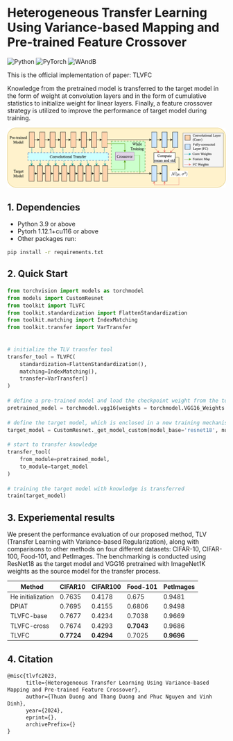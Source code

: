 # Heterogeneous Transfer Learning Using Variance-based Mapping and Pre-trained Feature Crossover

![Python](https://img.shields.io/badge/python-3670A0?style=for-the-badge&logo=python&logoColor=ffdd54)
![PyTorch](https://img.shields.io/badge/PyTorch-%23EE4C2C.svg?style=for-the-badge&logo=PyTorch&logoColor=white)
![WAndB](https://raw.githubusercontent.com/wandb/assets/main/wandb-github-badge-28-gray.svg)

This is the official implementation of paper: TLVFC

Knowledge from the pretrained model is transferred to the target model in the form of weight at convolution layers and in the form of
cumulative statistics to initialize weight for linear layers. Finally, a feature crossover strategy is utilized to improve the performance of target model during training.

![TLV-method](./figures/fig_pipeline.png)

## 1. Dependencies
- Python 3.9 or above
- Pytorh 1.12.1+cu116 or above
- Other packages run:
```bash
pip install -r requirements.txt
```
## 2. Quick Start
```python
from torchvision import models as torchmodel
from models import CustomResnet
from toolkit import TLVFC
from toolkit.standardization import FlattenStandardization
from toolkit.matching import IndexMatching
from toolkit.transfer import VarTransfer


# initialize the TLV transfer tool
transfer_tool = TLVFC(
    standardization=FlattenStandardization(),
    matching=IndexMatching(),
    transfer=VarTransfer()
)  

# define a pre-trained model and load the checkpoint weight from the torchvision hub
pretrained_model = torchmodel.vgg16(weights = torchmodel.VGG16_Weights.IMAGENET1K_V1)

# define the target model, which is enclosed in a new training mechanism.
target_model = CustomResnet._get_model_custom(model_base='resnet18', num_classes=100)

# start to transfer knowledge
transfer_tool(
    from_module=pretrained_model,
    to_module=target_model
)

# training the target model with knowledge is transferred
train(target_model)
```

## 3. Experiemental results

We present the performance evaluation of our proposed method, TLV (Transfer Learning with Variance-based Regularization), along with comparisons to other methods on four different datasets: CIFAR-10, CIFAR-100, Food-101, and PetImages. The benchmarking is conducted using ResNet18 as the target model and VGG16 pretrained with ImageNet1K weights as the source model for the transfer process.

| Method   | CIFAR10 | CIFAR100 | Food-101 | PetImages |
|----------|---------|----------|----------|-----------|
| He initialization | 0.7635 | 0.4178 | 0.675 | 0.9481 |
| DPIAT     | 0.7695 | 0.4155 | 0.6806 | 0.9498 |
| TLVFC-base  | 0.7677 | 0.4234 | 0.7038 | 0.9669 |
| TLVFC-cross | 0.7674 | 0.4293 | **0.7043** | 0.9686 |
| TLVFC      | **0.7724** | **0.4294** | 0.7025 | **0.9696** |

## 4. Citation
```
@misc{tlvfc2023,
      title={Heterogeneous Transfer Learning Using Variance-based Mapping and Pre-trained Feature Crossover}, 
      author={Thuan Duong and Thang Duong and Phuc Nguyen and Vinh Dinh},
      year={2024},
      eprint={},
      archivePrefix={}
}
```
